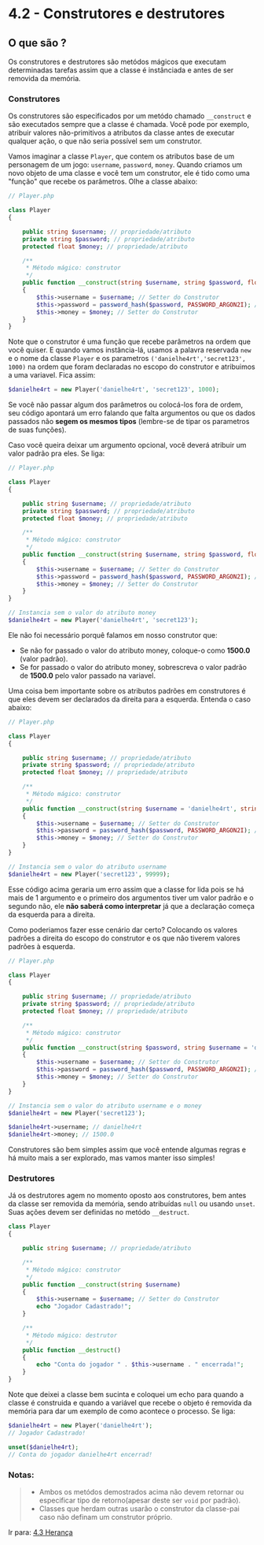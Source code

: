 # 4.2 - Construtores e destrutores

## O que são ?

Os construtores e destrutores são metódos mágicos que executam determinadas tarefas assim que a classe é instânciada e antes de ser removida da memória.

### Construtores

Os construtores são especificados por um metódo chamado `__construct` e são executados sempre que a classe é chamada. Você pode por exemplo, atribuir valores não-primitivos a atributos da classe antes de executar qualquer ação, o que não seria possível sem um construtor.

Vamos imaginar a classe `Player`, que contem os atributos base de um personagem de um 
jogo: `username`, `password`, `money`. Quando criamos um novo objeto de uma classe e você tem um
construtor, ele é tido como uma "função" que recebe os parâmetros. Olhe a classe abaixo:
```php
// Player.php

class Player
{

    public string $username; // propriedade/atributo
    private string $password; // propriedade/atributo
    protected float $money; // propriedade/atributo

    /**
     * Método mágico: construtor
     */
    public function __construct(string $username, string $password, float $money)
    {
        $this->username = $username; // Setter do Construtor
        $this->password = password_hash($password, PASSWORD_ARGON2I); // Setter do Construtor
        $this->money = $money; // Setter do Construtor
    }
}
```

Note que o construtor é uma função que recebe parâmetros na ordem que você quiser. E quando vamos 
instância-lá, usamos a palavra reservada `new` e o nome da classe `Player` e os parametros 
`('danielhe4rt','secret123', 1000)` na ordem que foram declaradas no escopo do construtor e atribuimos
a uma variavel. Fica assim: 

```php
$danielhe4rt = new Player('danielhe4rt', 'secret123', 1000);
```

Se você não passar algum dos parâmetros ou colocá-los fora de ordem, seu código apontará um erro
falando que falta argumentos ou que os dados passados não **segem os mesmos tipos** (lembre-se de tipar os parametros de suas funções).

Caso você queira deixar um argumento opcional, você deverá atribuir um valor padrão pra eles. Se liga:

```php
// Player.php

class Player
{

    public string $username; // propriedade/atributo
    private string $password; // propriedade/atributo
    protected float $money; // propriedade/atributo

    /**
     * Método mágico: construtor
     */
    public function __construct(string $username, string $password, float $money = 1500.0)
    {
        $this->username = $username; // Setter do Construtor
        $this->password = password_hash($password, PASSWORD_ARGON2I); // Setter do Construtor
        $this->money = $money; // Setter do Construtor
    }
}
```

```php
// Instancia sem o valor do atributo money
$danielhe4rt = new Player('danielhe4rt', 'secret123');
```

Ele não foi necessário porquê falamos em nosso construtor que:
- Se não for passado o valor do atributo money, coloque-o como **1500.0** (valor padrão).
- Se for passado o valor do atributo money, sobrescreva o valor padrão de **1500.0** pelo valor passado na variavel.

Uma coisa bem importante sobre os atributos padrões em construtores é que eles devem ser declarados
da direita para a esquerda. Entenda o caso abaixo:

```php
// Player.php

class Player
{

    public string $username; // propriedade/atributo
    private string $password; // propriedade/atributo
    protected float $money; // propriedade/atributo

    /**
     * Método mágico: construtor
     */
    public function __construct(string $username = 'danielhe4rt', string $password, float $money = 1500.0)
    {
        $this->username = $username; // Setter do Construtor
        $this->password = password_hash($password, PASSWORD_ARGON2I); // Setter do Construtor
        $this->money = $money; // Setter do Construtor
    }
}
```

```php
// Instancia sem o valor do atributo username
$danielhe4rt = new Player('secret123', 99999);
```

Esse código acima geraria um erro assim que a classe for lida pois se há mais de 1 argumento 
e o primeiro dos argumentos tiver um valor padrão e o segundo não, ele **não saberá como interpretar**
já que a declaração começa da esquerda para a direita.

Como poderiamos fazer esse cenário dar certo? Colocando os valores padrões a direita do escopo
do construtor e os que não tiverem valores padrões à esquerda.

```php
// Player.php

class Player
{

    public string $username; // propriedade/atributo
    private string $password; // propriedade/atributo
    protected float $money; // propriedade/atributo

    /**
     * Método mágico: construtor
     */
    public function __construct(string $password, string $username = 'danielhe4rt', float $money = 1500.0)
    {
        $this->username = $username; // Setter do Construtor
        $this->password = password_hash($password, PASSWORD_ARGON2I); // Setter do Construtor
        $this->money = $money; // Setter do Construtor
    }
}
```

```php
// Instancia sem o valor do atributo username e o money
$danielhe4rt = new Player('secret123');

$danielhe4rt->username; // danielhe4rt
$danielhe4rt->money; // 1500.0
```

Construtores são bem simples assim que você entende algumas regras e há muito mais a ser explorado, mas vamos manter isso simples!

### Destrutores

Já os destrutores agem no momento oposto aos construtores, bem antes da classe ser removida da memória, sendo atribuídas `null` ou usando `unset`. Suas ações devem ser definidas no metódo `__destruct`.

```php
class Player
{

    public string $username; // propriedade/atributo

    /**
     * Método mágico: construtor
     */
    public function __construct(string $username)
    {
        $this->username = $username; // Setter do Construtor
        echo "Jogador Cadastrado!";
    }

    /**
     * Método mágico: destrutor
     */
    public function __destruct() 
    {
        echo "Conta do jogador " . $this->username . " encerrada!";
    }
}
```
Note que deixei a classe bem sucinta e coloquei um echo para quando a classe é construida e quando a variável que recebe
o objeto é removida da memória para dar um exemplo de como acontece o processo. Se liga:

```php
$danielhe4rt = new Player('danielhe4rt');
// Jogador Cadastrado!

unset($danielhe4rt);
// Conta do jogador danielhe4rt encerrad!

```

### Notas:
> - Ambos os metódos demostrados acima não devem retornar ou especificar tipo de retorno(apesar deste ser `void` por padrão). 
> - Classes que herdam outras usarão o construtor da classe-pai caso não definam um construtor próprio.


Ir para: [4.3 Herança](3-Herança.md)
